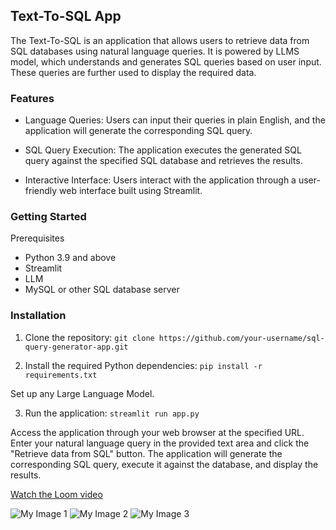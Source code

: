 ## Text-To-SQL App
The Text-To-SQL is an application that allows users to retrieve data from SQL databases using natural language queries. It is powered by LLMS model, which understands and generates SQL queries based on user input.
These queries are further used to display the required data.

### Features
- Language Queries: Users can input their queries in plain English, and the application will generate the corresponding SQL query.

- SQL Query Execution: The application executes the generated SQL query against the specified SQL database and retrieves the results.

- Interactive Interface: Users interact with the application through a user-friendly web interface built using Streamlit.

### Getting Started

Prerequisites

- Python 3.9 and above
- Streamlit
- LLM
- MySQL or other SQL database server

### Installation

1) Clone the repository:
``` git clone https://github.com/your-username/sql-query-generator-app.git ``` 

2) Install the required Python dependencies:
``` pip install -r requirements.txt ```

Set up any Large Language Model.


3) Run the application:
``` streamlit run app.py ```

Access the application through your web browser at the specified URL.
Enter your natural language query in the provided text area and click the "Retrieve data from SQL" button.
The application will generate the corresponding SQL query, execute it against the database, and display the results.

[Watch the Loom video](https://www.loom.com/embed/bcf14844df4c4aa59da2035b4fa64ac7?sid=e005f8f1-ae43-4cfb-aa41-1b4f7c994293)


![My Image 1](https://github.com/joyce0803/Text-To-SQL-LLM-App/blob/main/sql%20llm1.jpg)
![My Image 2](https://github.com/joyce0803/Text-To-SQL-LLM-App/blob/main/sql%20llm2.jpg)
![My Image 3](https://github.com/joyce0803/Text-To-SQL-LLM-App/blob/main/sql3.png)


